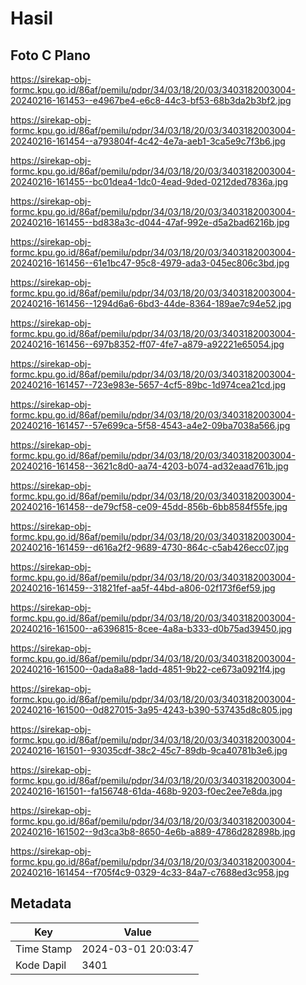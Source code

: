 # Hasil

## Foto C Plano

https://sirekap-obj-formc.kpu.go.id/86af/pemilu/pdpr/34/03/18/20/03/3403182003004-20240216-161453--e4967be4-e6c8-44c3-bf53-68b3da2b3bf2.jpg

https://sirekap-obj-formc.kpu.go.id/86af/pemilu/pdpr/34/03/18/20/03/3403182003004-20240216-161454--a793804f-4c42-4e7a-aeb1-3ca5e9c7f3b6.jpg

https://sirekap-obj-formc.kpu.go.id/86af/pemilu/pdpr/34/03/18/20/03/3403182003004-20240216-161455--bc01dea4-1dc0-4ead-9ded-0212ded7836a.jpg

https://sirekap-obj-formc.kpu.go.id/86af/pemilu/pdpr/34/03/18/20/03/3403182003004-20240216-161455--bd838a3c-d044-47af-992e-d5a2bad6216b.jpg

https://sirekap-obj-formc.kpu.go.id/86af/pemilu/pdpr/34/03/18/20/03/3403182003004-20240216-161456--61e1bc47-95c8-4979-ada3-045ec806c3bd.jpg

https://sirekap-obj-formc.kpu.go.id/86af/pemilu/pdpr/34/03/18/20/03/3403182003004-20240216-161456--1294d6a6-6bd3-44de-8364-189ae7c94e52.jpg

https://sirekap-obj-formc.kpu.go.id/86af/pemilu/pdpr/34/03/18/20/03/3403182003004-20240216-161456--697b8352-ff07-4fe7-a879-a92221e65054.jpg

https://sirekap-obj-formc.kpu.go.id/86af/pemilu/pdpr/34/03/18/20/03/3403182003004-20240216-161457--723e983e-5657-4cf5-89bc-1d974cea21cd.jpg

https://sirekap-obj-formc.kpu.go.id/86af/pemilu/pdpr/34/03/18/20/03/3403182003004-20240216-161457--57e699ca-5f58-4543-a4e2-09ba7038a566.jpg

https://sirekap-obj-formc.kpu.go.id/86af/pemilu/pdpr/34/03/18/20/03/3403182003004-20240216-161458--3621c8d0-aa74-4203-b074-ad32eaad761b.jpg

https://sirekap-obj-formc.kpu.go.id/86af/pemilu/pdpr/34/03/18/20/03/3403182003004-20240216-161458--de79cf58-ce09-45dd-856b-6bb8584f55fe.jpg

https://sirekap-obj-formc.kpu.go.id/86af/pemilu/pdpr/34/03/18/20/03/3403182003004-20240216-161459--d616a2f2-9689-4730-864c-c5ab426ecc07.jpg

https://sirekap-obj-formc.kpu.go.id/86af/pemilu/pdpr/34/03/18/20/03/3403182003004-20240216-161459--31821fef-aa5f-44bd-a806-02f173f6ef59.jpg

https://sirekap-obj-formc.kpu.go.id/86af/pemilu/pdpr/34/03/18/20/03/3403182003004-20240216-161500--a6396815-8cee-4a8a-b333-d0b75ad39450.jpg

https://sirekap-obj-formc.kpu.go.id/86af/pemilu/pdpr/34/03/18/20/03/3403182003004-20240216-161500--0ada8a88-1add-4851-9b22-ce673a0921f4.jpg

https://sirekap-obj-formc.kpu.go.id/86af/pemilu/pdpr/34/03/18/20/03/3403182003004-20240216-161500--0d827015-3a95-4243-b390-537435d8c805.jpg

https://sirekap-obj-formc.kpu.go.id/86af/pemilu/pdpr/34/03/18/20/03/3403182003004-20240216-161501--93035cdf-38c2-45c7-89db-9ca40781b3e6.jpg

https://sirekap-obj-formc.kpu.go.id/86af/pemilu/pdpr/34/03/18/20/03/3403182003004-20240216-161501--fa156748-61da-468b-9203-f0ec2ee7e8da.jpg

https://sirekap-obj-formc.kpu.go.id/86af/pemilu/pdpr/34/03/18/20/03/3403182003004-20240216-161502--9d3ca3b8-8650-4e6b-a889-4786d282898b.jpg

https://sirekap-obj-formc.kpu.go.id/86af/pemilu/pdpr/34/03/18/20/03/3403182003004-20240216-161454--f705f4c9-0329-4c33-84a7-c7688ed3c958.jpg


## Metadata

| Key        | Value               |
| ---------- | ------------------- |
| Time Stamp | 2024-03-01 20:03:47 |
| Kode Dapil | 3401                |



